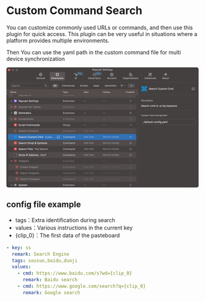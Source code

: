 # Custom Command Search

You can customize commonly used URLs or commands, and then use this plugin for quick access. This plugin can be very useful in situations where a platform provides multiple environments.

Then You can use the yaml path in the custom command file for multi device synchronization

![custom](./metadata/config.png)

## config file example

- tags：Extra identification during search
- values：Various instructions in the current key
- {clip_0}：The first data of the pasteboard

```yaml
- key: ss
  remark: Search Engine
  tags: sousuo,baidu,duoji
  values:
    - cmd: https://www.baidu.com/s?wd={clip_0}
      remark: Baidu search
    - cmd: https://www.google.com/search?q={clip_0}
      remark: Google search
```
